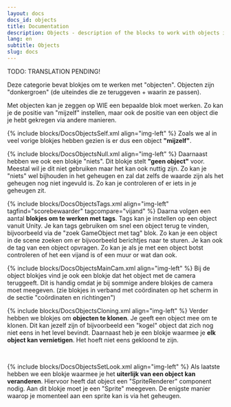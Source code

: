 ```yaml
---
layout: docs
docs_id: objects
title: Documentation
description: Objects - description of the blocks to work with objects in VubbiScript
lang: en
subtitle: Objects
slug: docs
---
```


TODO: TRANSLATION PENDING!

Deze categorie bevat blokjes om te werken met "objecten".
Objecten zijn "donkergroen" (de uiteindes die ze teruggeven + waarin ze passen).

Met objecten kan je zeggen op WIE een bepaalde blok moet werken. Zo kan je de positie van "mijzelf" instellen, maar ook de positie van een object die je hebt gekregen via andere manieren.

{% include blocks/DocsObjectsSelf.xml align="img-left" %}
Zoals we al in veel vorige blokjes hebben gezien is er dus een object **"mijzelf"**.

<div class="clear"></div>

{% include blocks/DocsObjectsNull.xml align="img-left" %}
Daarnaast hebben we ook een blokje "niets". Dit blokje stelt **"geen object"** voor. Meestal wil je dit niet gebruiken maar het kan ook nuttig zijn. Zo kan je "niets" wel bijhouden in het geheugen en zal dat zelfs de waarde zijn als het geheugen nog niet ingevuld is. Zo kan je controleren of er iets in je geheugen zit.

{% include blocks/DocsObjectsTags.xml align="img-left" tagfind="scorebewaarder" tagcompare="vijand" %}
Daarna volgen een aantal **blokjes om te werken met tags**. Tags kan je instellen op een object vanuit Unity. Je kan tags gebruiken om snel een object terug te vinden, bijvoorbeeld via de "zoek GameObject met tag" blok. Zo kan je een object in de scene zoeken om er bijvoorbeeld berichtjes naar te sturen. Je kan ook de tag van een object opvragen. Zo kan je als je met een object botst controleren of het een vijand is of een muur or wat dan ook.

{% include blocks/DocsObjectsMainCam.xml align="img-left" %}
Bij de object blokjes vind je ook een blokje dat het object met de camera teruggeeft. Dit is handig omdat je bij sommige andere blokjes de camera moet meegeven. (zie blokjes in verband met coördinaten op het scherm in de sectie "coördinaten en richtingen")

{% include blocks/DocsObjectsCloning.xml align="img-left" %}
Verder hebben we blokjes om **objecten te klonen**. Je geeft een object mee om te klonen. Dit kan jezelf zijn of bijvoorbeeld een "kogel" object dat zich nog niet eens in het level bevindt. Daarnaast heb je een blokje waarmee je **elk object kan vernietigen**. Het hoeft niet eens gekloond te zijn.

<div class="clear"></div>
&nbsp;
<div class="clear"></div>

{% include blocks/DocsObjectsSetLook.xml align="img-left" %}
Als laatste hebben we een blokje waarmee je het **uiterlijk van een object kan veranderen**. Hiervoor heeft dat object een "SpriteRenderer" component nodig. Aan dit blokje moet je een "Sprite" meegeven. De enigste manier waarop je momenteel aan een sprite kan is via het geheugen.